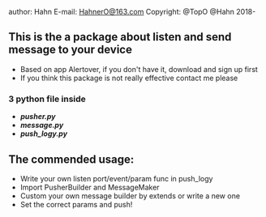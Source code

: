 author: Hahn
E-mail: HahnerO@163.com
Copyright: @TopO @Hahn 2018-

## This is the a package about listen and send message to your device
 - Based on app Alertover, if you don't have it, download and sign up first
 - If you think this package is not really effective contact me please

### 3 python file inside
 - ***pusher.py***
 - ***message.py***
 - ***push_logy.py***

## The commended usage:
 - Write your own listen port/event/param func in push_logy
 - Import PusherBuilder and MessageMaker
 - Custom your own message builder by extends or write a new one
 - Set the correct params and push!

